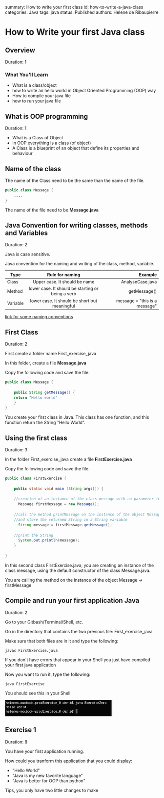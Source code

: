 summary: How to write your first class
id: how-to-write-a-java-class
categories: Java
tags: java
status: Published 
authors: Helene de Ribaupierre

# How to Write your first Java class
<!-- ------------------------ -->
## Overview 
Duration: 1

### What You’ll Learn 

- What is a class/object
- how to write an hello world in Object Oriented Programming (OOP) way
- How to compile your java file
- how to run your java file

<!-- ------------------------ -->
## What is OOP programming
Duration: 1

- What is a Class of Object
- In OOP everything is a class (of object)
- A Class is a blueprint of an object that define its properties and behaviour

<!-- ------------------------ -->
## Name of the class
The name of the Class need to be the same than the name of the file.

```java
public class Message {
    ....
}
```
The name of the file need to be <b>Message.java</b>

<!-- ----------------------- -->
## Java Convention for writing classes, methods and Variables
Duration: 2

Java is case sensitive.

Java convention for the naming and writing of the class, method, variable. 

| Type      | Rule for naming         | Example  |
| ------------- |:-------------:| -----:|
| Class     | Upper case. It should be name | AnalyseCase.java |
| Method     | lower case. It should be starting or being a verb     |   getMessage() |
| Variable | lower case. It should be short but meaningful   |    message = "this is a message" |

[link for some naming conventions](https://www.oracle.com/java/technologies/javase/codeconventions-namingconventions.html)

<!-- ----------------------- -->
## First Class
Duration: 2

First create a folder name First_exercise_java

In this folder, create a file <b>Message.java</b>

Copy the following code and save the file. 

```java
public class Message {

	public String getMessage() {
	return "Hello world"
	}
}
```
You create your first class in Java. This class has one function, and this function return the String "Hello World".

<!-- ------------------------ -->
## Using the first class
Duration: 3

In the folder First_exercise_java create a file <b>FirstExercise.java</b>

Copy the following code and save the file. 

```java
public class FirstExercise {

	public static void main (String args[]) {
	
	//creation of an instance of the class message with no parameter in the signature of the constructor
      Message firstMessage = new Message();
      
	//call the method printMessage on the instance of the object Message
	//and store the returned String in a String variable
      String message = firstMessage.getMessage();
      
	//print the String
      System.out.println(message);
    }

}
```
In this second class FirstExercise.java, you are creating an instance of the class message, using the default constructor of the class Message.java.

You are calling the method on the instance of the object Message -> firstMessage

<!-- ------------------------ -->
## Compile and run your first application Java
Duration: 2

Go to your Gitbash/Terminal/Shell, etc.

Go in the directory that contains the two previous file: First_exercise_java

Make sure that both files are in it and type the following:

```shell
javac FirstExercise.java
```
If you don't have errors that appear in your Shell you just have compiled your first java application

Now you want to run it, type the following:

```shell
java FirstExercise
```

You should see this in your Shell

![First Message screenshot](assets/firstExemple/FirstMessageScreenShot.jpg)

<!-- ------------------------ -->
## Exercise 1
Duration: 8

You have your first application running. 

How could you tranform this application that you could display:
- "Hello World"
- "Java is my new favorite language"
- "Java is better for OOP than python"


Tips, you only have two little changes to make
<!-- ------------------------ -->


